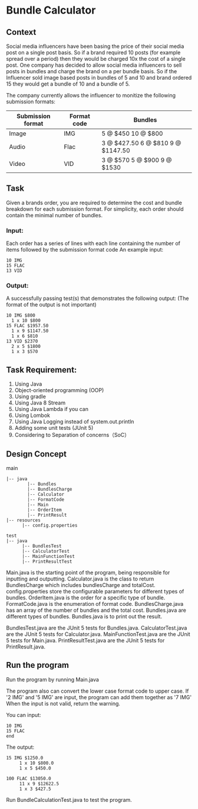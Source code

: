 # Bundle Calculator

## Context
Social media influencers have been basing the price of their social media post on a single post basis. So if a brand required 10 posts (for example spread over a period) then they would be charged 10x the cost of a single post. One company has decided to allow social media influencers to sell posts in bundles and charge the brand on a per bundle basis. So if the Influencer sold image based posts in bundles of 5 and 10 and brand ordered 15 they would get a bundle of 10 and a bundle of 5.

The company currently allows the influencer to monitize the following submission formats:

Submission format | Format code | Bundles
----------------- | ----------- | -------
Image | IMG | 5 @ $450 10 @ $800
Audio | Flac | 3 @ $427.50 6 @ $810 9 @ $1147.50
Video | VID | 3 @ $570 5 @ $900 9 @ $1530

## Task

Given a brands order, you are required to determine the cost and bundle breakdown for each submission format. For simplicity, each order should contain the minimal number of bundles.

### Input:
Each order has a series of lines with each line containing the number of items followed by the submission format code
An example input:
```
10 IMG
15 FLAC
13 VID
```

### Output:
A successfully passing test(s) that demonstrates the following output: (The format of the output is not important)
```
10 IMG $800
  1 x 10 $800
15 FLAC $1957.50
  1 x 9 $1147.50
  1 x 6 $810
13 VID $2370
  2 x 5 $1800
  1 x 3 $570
```

## Task Requirement:  
1. Using Java 
2. Object-oriented programming (OOP)
3. Using gradle   
4. Using Java 8 Stream 
5. Using Java Lambda if you can   
6. Using Lombok   
7. Using Java Logging instead of system.out.println   
8. Adding some unit tests (JUnit 5)
9. Considering to Separation of concerns（SoC）

## Design Concept

main
```
|-- java
        |-- Bundles
        |-- BundlesCharge
        |-- Calculator
        |-- FormatCode
        |-- Main
        |-- OrderItem
        |-- PrintResult
|-- resources
      |-- config.properties

test
|-- java
      |-- BundlesTest
      |-- CalculatorTest
      |-- MainFunctionTest
      |-- PrintResultTest
```

Main.java is the starting point of the program, being responsible for inputting and outputting.
Calculator.java is the class to return BundlesCharge which includes bundlesCharge and totalCost.
config.properties store the configurable parameters for different types of bundles.
OrderItem.java is the order for a specific type of bundle.
FormatCode.java is the enumeration of format code.
BundlesCharge.java  has an array of the number of bundles and the total cost.
Bundles.java are different types of bundles.
Bundles.java is to print out the result.

BundlesTest.java are the JUnit 5 tests for Bundles.java.
CalculatorTest.java are the JUnit 5 tests for Calculator.java.
MainFunctionTest.java are the JUnit 5 tests for Main.java.
PrintResultTest.java are the JUnit 5 tests for PrintResult.java.

## Run the program
Run the program by running Main.java 

The program also can convert the lower case format code to upper case.
If '2 IMG' and '5 IMG' are input, the program can add them together as '7 IMG'
When the input is not valid, return the warning.

You can input: 
```
10 IMG
15 FLAC
end
```

The output:
```
15 IMG $1250.0
     1 x 10 $800.0 
     1 x 5 $450.0 

100 FLAC $13050.0
     11 x 9 $12622.5 
     1 x 3 $427.5
```

Run BundleCalculationTest.java to test the program.

